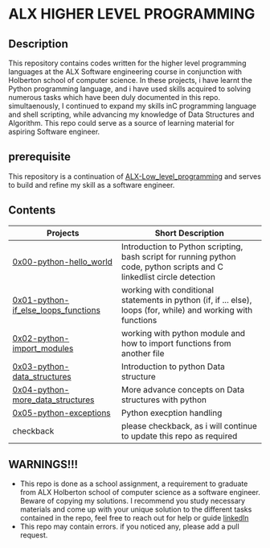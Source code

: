 # ALX HIGHER LEVEL PROGRAMMING

## Description

This repository contains codes written for the higher level programming languages at the ALX Software engineering course in conjunction with Holberton school of computer science. In these projects, i have learnt the Python programming language, and i have used skills acquired to solving numerous tasks which have been duly documented in this repo. simultaenously, I continued to expand my skills inC programming language and shell scripting, while advancing my knowledge
of Data Structures and Algorithm. This repo could serve as a source of learning material for aspiring Software engineer.

## prerequisite

This repository is a continuation of [ALX-Low_level_programming](https://github.com/emachizy/alx-low_level_programming) and serves to build and refine my skill as a software engineer.


## Contents

| Projects | Short Description |
| -------- | ----------------- |
| [0x00-python-hello_world](0x00-python-hello_world) | Introduction to Python scripting, bash script for running python code, python scripts and C linkedlist circle detection |
| [0x01-python-if_else_loops_functions](0x01-python-if_else_loops_functions) | working with conditional statements in python (if, if ... else), loops (for, while) and working with functions |
| [0x02-python-import_modules](0x02-python-import_modules) | working with python module and how to import functions from another file |
| [0x03-python-data_structures](0x03-python-data_structures) | Introduction to python Data structure |
| [0x04-python-more_data_structures](0x04-python-more_data_structures) | More advance concepts on Data structures with python |
| [0x05-python-exceptions](0x05-python-exceptions) | Python execption handling |
| checkback | please checkback, as i will continue to update this repo as required |

## WARNINGS!!!

* This repo is done as a school assignment, a requirement to graduate from ALX Holberton school of computer science as a software engineer. Beware of copying my solutions. I recommend you study necessary materials and come up with your unique solution to the different tasks contained in the repo, feel free to reach out for help or guide [linkedln](https://www.linkedin.com/in/emmanuel-nwankwo/)
* This repo may contain errors. if you noticed any, please add a pull request.
